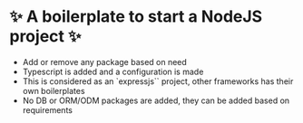 #  ✨ **A boilerplate to start a NodeJS project**  ✨

- Add or remove any package based on need
- Typescript is added and a configuration is made
- This is considered as an `expressjs`` project, other frameworks has their own boilerplates
- No DB or ORM/ODM packages are added, they can be added based on requirements
